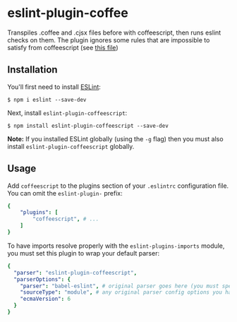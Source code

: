 # eslint-plugin-coffee

Transpiles .coffee and .cjsx files before with coffeescript, then runs eslint checks on them.
The plugin ignores some rules that are impossible to satisfy from coffeescript (see [this file](lib/index.js#L22))

## Installation

You'll first need to install [ESLint](http://eslint.org):

```
$ npm i eslint --save-dev
```

Next, install `eslint-plugin-coffeescript`:

```
$ npm install eslint-plugin-coffeescript --save-dev
```

**Note:** If you installed ESLint globally (using the `-g` flag) then you must also install `eslint-plugin-coffeescript` globally.

## Usage

Add `coffeescript` to the plugins section of your `.eslintrc` configuration file. You can omit the `eslint-plugin-` prefix:

```yaml
{
    "plugins": [
        "coffeescript", # ...
    ]
}
```

To have imports resolve properly with the `eslint-plugins-imports` module, you must set this plugin to wrap your default parser:
```yaml
{
  "parser": "eslint-plugin-coffeescript",
  "parserOptions": { 
    "parser": "babel-eslint", # original parser goes here (you must specify one to use this option).
    "sourceType": "module", # any original parser config options you had.
    "ecmaVersion": 6
  }
}
```





